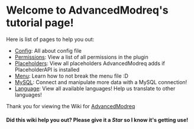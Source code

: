 # Welcome to AdvancedModreq's tutorial page! #
Here is list of pages to help you out:  
  - [Config](config.md): All about config file
  - [Permissions](permissions.yml): View a list of all permissions in the plugin
  - [Placeholders](placeholders.md): View all placeholders AdvancedModreq adds if PlaceholderAPI is installed
  - [Menu](menu.md): Learn how to not break the menu file :D
  - [MySQL](files/MySQL.yml): Connect and manipulate more data with a MySQL connection!
  - [Language](files): View all available languages! Help us translate to other languages!

Thank you for viewing the Wiki for [AdvancedModreq](https://www.spigotmc.org/resources/40528)

#### Did this wiki help you out? Please give it a ***Star*** so I know it's getting use! ####
